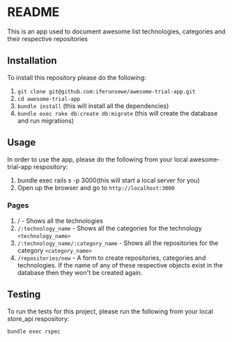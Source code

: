 # README

This is an app used to document awesome list technologies, categories and their respective repositories

## Installation

To install this repository please do the following:

  1. `git clone git@github.com:iferunsewe/awesome-trial-app.git`
  2. `cd awesome-trial-app`
  3. `bundle install` (this will install all the dependencies)
  4. `bundle exec rake db:create db:migrate` (this will create the database and run migrations)

## Usage


In order to use the app, please do the following from your local awesome-trial-app respository:

  1. bundle exec rails s -p 3000(this will start a local server for you)
  2. Open up the browser and go to `http://localhost:3000`

### Pages

1. / - Shows all the technologies
2. `/:technology_name` - Shows all the categories for the technology `<technology_name>`
3. `/:technology_name/:category_name` - Shows all the repositories for the category `<category_name>`
4. `/repositories/new` - A form to create repositories, categories and technologies. If the name of any of these respective objects exist in the database then they won't be created again.

## Testing

To run the tests for this project, please run the following from your local store_api respository:

  `bundle exec rspec`
